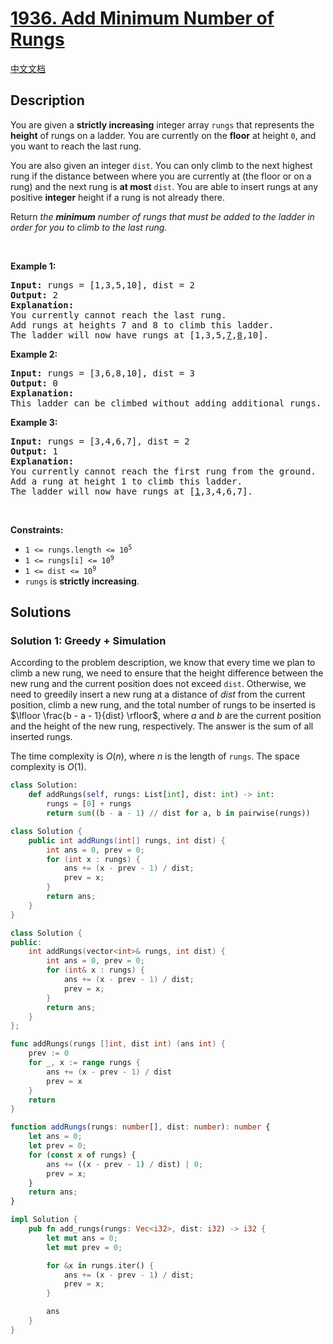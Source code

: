 # [1936. Add Minimum Number of Rungs](https://leetcode.com/problems/add-minimum-number-of-rungs)

[中文文档](./solution/1900-1999/1936.Add%20Minimum%20Number%20of%20Rungs/README.md)

<!-- tags:Greedy,Array -->

## Description

<p>You are given a <strong>strictly increasing</strong> integer array <code>rungs</code> that represents the <strong>height</strong> of rungs on a ladder. You are currently on the <strong>floor</strong> at height <code>0</code>, and you want to reach the last rung.</p>

<p>You are also given an integer <code>dist</code>. You can only climb to the next highest rung if the distance between where you are currently at (the floor or on a rung) and the next rung is <strong>at most</strong> <code>dist</code>. You are able to insert rungs at any positive <strong>integer</strong> height if a rung is not already there.</p>

<p>Return <em>the <strong>minimum</strong> number of rungs that must be added to the ladder in order for you to climb to the last rung.</em></p>

<p>&nbsp;</p>
<p><strong class="example">Example 1:</strong></p>

<pre>
<strong>Input:</strong> rungs = [1,3,5,10], dist = 2
<strong>Output:</strong> 2
<strong>Explanation:
</strong>You currently cannot reach the last rung.
Add rungs at heights 7 and 8 to climb this ladder. 
The ladder will now have rungs at [1,3,5,<u>7</u>,<u>8</u>,10].
</pre>

<p><strong class="example">Example 2:</strong></p>

<pre>
<strong>Input:</strong> rungs = [3,6,8,10], dist = 3
<strong>Output:</strong> 0
<strong>Explanation:</strong>
This ladder can be climbed without adding additional rungs.
</pre>

<p><strong class="example">Example 3:</strong></p>

<pre>
<strong>Input:</strong> rungs = [3,4,6,7], dist = 2
<strong>Output:</strong> 1
<strong>Explanation:</strong>
You currently cannot reach the first rung from the ground.
Add a rung at height 1 to climb this ladder.
The ladder will now have rungs at [<u>1</u>,3,4,6,7].
</pre>

<p>&nbsp;</p>
<p><strong>Constraints:</strong></p>

<ul>
	<li><code>1 &lt;= rungs.length &lt;= 10<sup>5</sup></code></li>
	<li><code>1 &lt;= rungs[i] &lt;= 10<sup>9</sup></code></li>
	<li><code>1 &lt;= dist &lt;= 10<sup>9</sup></code></li>
	<li><code>rungs</code> is <strong>strictly increasing</strong>.</li>
</ul>

## Solutions

### Solution 1: Greedy + Simulation

According to the problem description, we know that every time we plan to climb a new rung, we need to ensure that the height difference between the new rung and the current position does not exceed `dist`. Otherwise, we need to greedily insert a new rung at a distance of $dist$ from the current position, climb a new rung, and the total number of rungs to be inserted is $\lfloor \frac{b - a - 1}{dist} \rfloor$, where $a$ and $b$ are the current position and the height of the new rung, respectively. The answer is the sum of all inserted rungs.

The time complexity is $O(n)$, where $n$ is the length of `rungs`. The space complexity is $O(1)$.

<!-- tabs:start -->

```python
class Solution:
    def addRungs(self, rungs: List[int], dist: int) -> int:
        rungs = [0] + rungs
        return sum((b - a - 1) // dist for a, b in pairwise(rungs))
```

```java
class Solution {
    public int addRungs(int[] rungs, int dist) {
        int ans = 0, prev = 0;
        for (int x : rungs) {
            ans += (x - prev - 1) / dist;
            prev = x;
        }
        return ans;
    }
}
```

```cpp
class Solution {
public:
    int addRungs(vector<int>& rungs, int dist) {
        int ans = 0, prev = 0;
        for (int& x : rungs) {
            ans += (x - prev - 1) / dist;
            prev = x;
        }
        return ans;
    }
};
```

```go
func addRungs(rungs []int, dist int) (ans int) {
	prev := 0
	for _, x := range rungs {
		ans += (x - prev - 1) / dist
		prev = x
	}
	return
}
```

```ts
function addRungs(rungs: number[], dist: number): number {
    let ans = 0;
    let prev = 0;
    for (const x of rungs) {
        ans += ((x - prev - 1) / dist) | 0;
        prev = x;
    }
    return ans;
}
```

```rust
impl Solution {
    pub fn add_rungs(rungs: Vec<i32>, dist: i32) -> i32 {
        let mut ans = 0;
        let mut prev = 0;

        for &x in rungs.iter() {
            ans += (x - prev - 1) / dist;
            prev = x;
        }

        ans
    }
}
```

<!-- tabs:end -->

<!-- end -->
